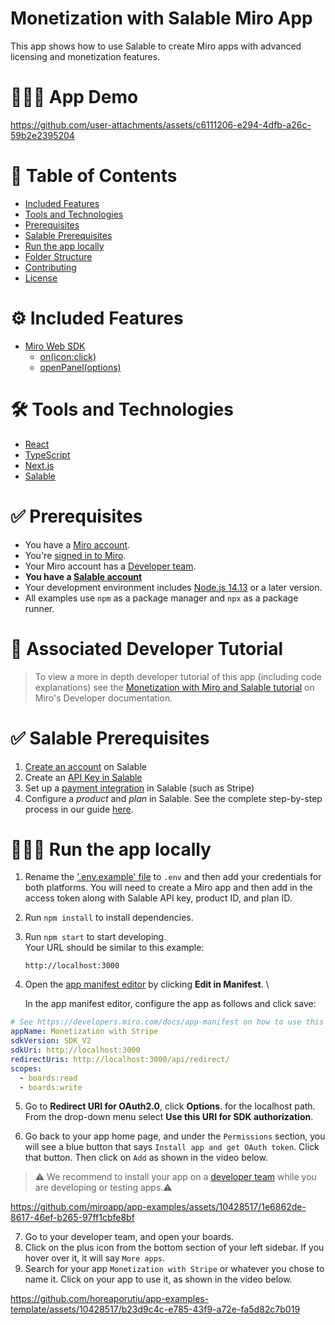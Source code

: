 # Monetization with Salable Miro App

This app shows how to use Salable to create Miro apps with advanced licensing and monetization features.

# 👨🏻‍💻 App Demo

https://github.com/user-attachments/assets/c6111206-e294-4dfb-a26c-59b2e2395204

# 📒 Table of Contents

- [Included Features](#features)
- [Tools and Technologies](#tools)
- [Prerequisites](#prerequisites)
- [Salable Prerequisites](#salableprerequisites)
- [Run the app locally](#run)
- [Folder Structure](#folder)
- [Contributing](#contributing)
- [License](#license)

# ⚙️ Included Features <a name="features"></a>

- [Miro Web SDK](https://developers.miro.com/docs/web-sdk-reference)
  - [on(icon:click)](https://developers.miro.com/docs/ui_boardui#iconclick-event)
  - [openPanel(options)](https://developers.miro.com/docs/ui_boardui#openpanel)

# 🛠️ Tools and Technologies <a name="tools"></a>

- [React](https://react.dev/)
- [TypeScript](https://www.typescriptlang.org/)
- [Next.js](https://nextjs.org/)
- [Salable](https://docs.salable.app/docs/quick-start-guide)

# ✅ Prerequisites <a name="prerequisites"></a>

- You have a [Miro account](https://miro.com/signup/).
- You're [signed in to Miro](https://miro.com/login/).
- Your Miro account has a [Developer team](https://developers.miro.com/docs/create-a-developer-team).
- <b>You have a [Salable account](https://salable.app/signup)</b>
- Your development environment includes [Node.js 14.13](https://nodejs.org/en/download) or a later version.
- All examples use `npm` as a package manager and `npx` as a package runner.

# 📖 Associated Developer Tutorial <a name="tutorial"></a>

> To view a more in depth developer tutorial
> of this app (including code explanations) see the [Monetization with Miro and Salable tutorial](https://developers.miro.com/docs/monetization) on Miro's Developer documentation.

# ✅ Salable Prerequisites <a name="stripeprerequisites"></a>

1. [Create an account](https://salable.app/signup) on Salable
2. Create an [API Key in Salable](https://salable.app/settings/api-keys?modal=add-api-key)
3. Set up a [payment integration](https://docs.salable.app/docs/using-the-dashboard/payment-integration/add-salable-payments) in Salable (such as Stripe)
4. Configure a _product_ and _plan_ in Salable. See the complete step-by-step process in our guide [here](https://developers.miro.com/docs/monetization).

# 🏃🏽‍♂️ Run the app locally <a name="run"></a>

1. Rename the ['.env.example' file](.env.example) to `.env` and then add your credentials for both platforms. You will need to create a Miro app and then add in the access token along with Salable API key, product ID, and plan ID.
2. Run `npm install` to install dependencies.
3. Run `npm start` to start developing. \
   Your URL should be similar to this example:
   ```
   http://localhost:3000
   ```
4. Open the [app manifest editor](https://developers.miro.com/docs/manually-create-an-app#step-2-configure-your-app-in-miro) by clicking **Edit in Manifest**. \

   In the app manifest editor, configure the app as follows and click save:

```yaml
# See https://developers.miro.com/docs/app-manifest on how to use this
appName: Monetization with Stripe
sdkVersion: SDK_V2
sdkUri: http://localhost:3000
redirectUris: http://localhost:3000/api/redirect/
scopes:
  - boards:read
  - boards:write
```

5. Go to **Redirect URI for OAuth2.0**, click **Options**. for the localhost path. \
   From the drop-down menu select **Use this URI for SDK authorization**.

6. Go back to your app home page, and under the `Permissions` section, you will see a blue button that says `Install app and get OAuth token`. Click that button. Then click on `Add` as shown in the video below.

> ⚠️ We recommend to install your app on a [developer team](https://developers.miro.com/docs/create-a-developer-team) while you are developing or testing apps.⚠️

https://github.com/miroapp/app-examples/assets/10428517/1e6862de-8617-46ef-b265-97ff1cbfe8bf

7. Go to your developer team, and open your boards.
8. Click on the plus icon from the bottom section of your left sidebar. If you hover over it, it will say `More apps`.
9. Search for your app `Monetization with Stripe` or whatever you chose to name it. Click on your app to use it, as shown in the video below.

https://github.com/horeaporutiu/app-examples-template/assets/10428517/b23d9c4c-e785-43f9-a72e-fa5d82c7b019
